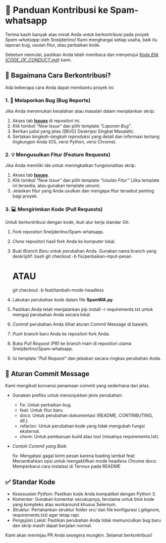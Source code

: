# 🤝 Panduan Kontribusi ke Spam-whatsapp

Terima kasih banyak atas minat Anda untuk berkontribusi pada proyek *Spam-whatsapp* oleh Sneijderlino! Kami menghargai setiap usaha, baik itu laporan bug, usulan fitur, atau perbaikan kode.

Sebelum memulai, pastikan Anda telah membaca dan menyetujui *[Kode Etik (CODE_OF_CONDUCT.md)](./.github/CODE_OF_CONDUCT.md)* kami.

## 🧐 Bagaimana Cara Berkontribusi?

Ada beberapa cara Anda dapat membantu proyek ini:

### 1. 🐞 Melaporkan Bug (Bug Reports)

Jika Anda menemukan kesalahan atau masalah dalam menjalankan skrip:

1.  Akses tab **[Issues](https://github.com/Sneijderlino/Spam-whatsapp/issues)** di repositori ini.
2.  Klik tombol *"New Issue"* dan pilih template *"Laporan Bug"*.
3.  Berikan judul yang jelas ([BUG] Deskripsi Singkat Masalah).
4.  Sertakan *langkah-langkah reproduksi* yang detail dan informasi tentang *lingkungan* Anda (OS, versi Python, versi Chrome).

### 2. 💡 Mengusulkan Fitur (Feature Requests)

Jika Anda memiliki ide untuk meningkatkan fungsionalitas skrip:

1.  Akses tab **[Issues](https://github.com/Sneijderlino/Spam-whatsapp/issues)**.
2.  Klik tombol *"New Issue"* dan pilih template *"Usulan Fitur"* (Jika template ini tersedia, atau gunakan template umum).
3.  Jelaskan fitur yang Anda usulkan dan mengapa fitur tersebut penting bagi proyek.

### 3. 💻 Mengirimkan Kode (Pull Requests)

Untuk berkontribusi dengan kode, ikuti alur kerja standar Git:

1.  *Fork* repositori Sneijderlino/Spam-whatsapp.
2.  *Clone* repositori hasil fork Anda ke komputer lokal.
3.  Buat *Branch Baru* untuk perubahan Anda. Gunakan nama branch yang deskriptif:
    bash
    git checkout -b fix/perbaikan-input-pesan
    # ATAU
    git checkout -b feat/tambah-mode-headless
    
4.  Lakukan perubahan kode dalam file **SpamWA.py**.
5.  Pastikan Anda telah menjalankan pip install -r requirements.txt untuk menguji perubahan Anda secara lokal.
6.  *Commit* perubahan Anda (lihat aturan Commit Message di bawah).
7.  *Push* branch baru Anda ke repositori fork Anda.
8.  Buka *Pull Request (PR)* ke branch main di repositori utama Sneijderlino/Spam-whatsapp.
9.  Isi template *"Pull Request"* dan jelaskan secara ringkas perubahan Anda.

## 💬 Aturan Commit Message

Kami mengikuti konvensi penamaan commit yang sederhana dan jelas.

* Gunakan prefiks untuk menunjukkan jenis perubahan:
    * fix: Untuk perbaikan bug.
    * feat: Untuk fitur baru.
    * docs: Untuk perubahan dokumentasi (README, CONTRIBUTING, dll.).
    * refactor: Untuk perubahan kode yang tidak mengubah fungsi eksternal.
    * chore: Untuk pembaruan build atau tool (misalnya requirements.txt).

* *Contoh Commit yang Baik:*
    
    fix: Mengatasi gagal kirim pesan karena loading lambat
    feat: Menambahkan opsi untuk mengaktifkan mode headless Chrome
    docs: Memperbarui cara instalasi di Termux pada README
    

## ✅ Standar Kode

* *Kesesuaian Python:* Pastikan kode Anda kompatibel dengan Python 3.
* *Komentar:* Gunakan komentar secukupnya, terutama untuk blok kode yang kompleks atau workaround khusus Selenium.
* *Struktur:* Pertahankan struktur folder src/ dan file konfigurasi (.gitignore, requirements.txt) agar tetap rapi.
* *Pengujian Lokal:* Pastikan perubahan Anda tidak memunculkan bug baru dan skrip masih dapat berjalan normal.

Kami akan meninjau PR Anda sesegera mungkin. Selamat berkontribusi!
